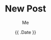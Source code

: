 ---
title: "New Post"
date: "{{ .Date }}"
# weight: 1
# aliases: ["/first"]
categories: ["Posts"]
author: "Me"
showToc: false
TocOpen: false
draft: false
hidemeta: false
comments: false
description: "Desc Text."
disableShare: false
disableHLJS: false
hideSummary: false
searchHidden: false
ShowReadingTime: true
ShowBreadCrumbs: true
ShowPostNavLinks: true
ShowWordCount: true
ShowRssButtonInSectionTermList: true
UseHugoToc: true
---